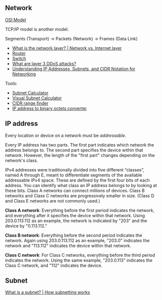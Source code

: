 ## Network

[OSI Model](https://www.cloudflare.com/learning/ddos/glossary/open-systems-interconnection-model-osi/)

TCP/IP model is another model.

Segments (Transport) -> Packets (Network) -> Frames (Data Link)

* [What is the network layer? | Network vs. Internet layer](https://www.cloudflare.com/learning/network-layer/what-is-the-network-layer/)
* [Router](https://www.cloudflare.com/learning/network-layer/what-is-routing/)
* [Switch](https://www.cloudflare.com/learning/network-layer/what-is-a-network-switch/)
* [What are layer 3 DDoS attacks?](https://www.cloudflare.com/learning/ddos/layer-3-ddos-attacks/)
* [Understanding IP Addresses, Subnets, and CIDR Notation for Networking](https://www.digitalocean.com/community/tutorials/understanding-ip-addresses-subnets-and-cidr-notation-for-networking)

Tools:

* [Subnet Calculator](https://www.subnet-calculator.com/)
* [Visual Subnet Calculator](https://www.davidc.net/sites/default/subnets/subnets.html)
* [CIDR range finder](https://www.ultratools.com/tools/netMask)
* [IP address to binary octets converter](http://www.csgnetwork.com/ipaddconv.html)

## IP address

Every location or device on a network must be _addressable_.

Every IP address has two parts. The first part indicates which network the address belongs to. The second part specifies the device within that network. However, the length of the "first part" changes depending on the network's class.

IPv4 addresses were traditionally divided into five different “classes”, named A through E, meant to differentiate segments of the available addressable IPv4 space. These are defined by the first four bits of each address. You can identify what class an IP address belongs to by looking at these bits.
Class A networks can connect millions of devices. Class B networks and Class C networks are progressively smaller in size. (Class D and Class E networks are not commonly used.)

**Class A network**: Everything before the first period indicates the network, and everything after it specifies the device within that network. Using 203.0.113.112 as an example, the network is indicated by "203" and the device by "0.113.112."

**Class B network**: Everything before the second period indicates the network. Again using 203.0.113.112 as an example, "203.0" indicates the network and "113.112" indicates the device within that network.

**Class C network**: For Class C networks, everything before the third period indicates the network. Using the same example, "203.0.113" indicates the Class C network, and "112" indicates the device.

## Subnet

[What is a subnet? | How subnetting works](https://www.cloudflare.com/learning/network-layer/what-is-a-subnet/)
